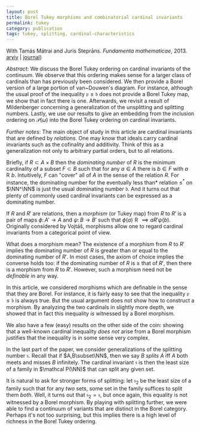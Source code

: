 ```yaml
---
layout: post
title: Borel Tukey morphisms and combinatorial cardinal invariants
permalink: tukey
category: publication
tags: tukey, splitting, cardinal-characteristics
---
```


With Tamás Mátrai and Juris Steprāns.  *Fundamenta mathematicae*, 2013. [ar&chi;iv](http://arxiv.org/abs/1208.1788) \| [journal](http://dx.doi.org/10.4064/fm223-1-2))<!--more-->

*Abstract*: We discuss the Borel Tukey ordering on cardinal invariants of the continuum.  We observe that this ordering makes sense for a larger class of cardinals than has previously been considered.  We then provide a Borel version of a large portion of van~Douwen's diagram. For instance, although the usual proof of the inequality $\mathfrak p\leq\mathfrak b$ does not provide a Borel Tukey map, we show that in fact there is one.  Afterwards, we revisit a result of Mildenberger concerning a generalization of the unsplitting and splitting numbers.  Lastly, we use our results to give an embedding from the inclusion ordering on $\mathcal P(\omega)$ into the Borel Tukey ordering on cardinal invariants.

*Further notes*: The main object of study in this article are cardinal invariants that are defined by *relations*. One may know that ideals carry cardinal invariants such as the cofinality and additivity.  Think of this as a generalization not only to arbitrary partial orders, but to all relations.

Briefly, if $R\subset A\times B$ then the *dominating number* of $R$ is the minimum cardinality of a subset $F\subset B$ such that for any $a\in A$ there is $b\in F$ with $a\mathrel{R}b$.  Intuitively, $F$ can "cover" all of $A$ in the sense of the relation $R$.  For instance, the dominating number for the eventually less than* relation $\leq^*$ on $\NN^\NN$ is just the usual dominating number $\mathfrak{d}$.  And it turns out that plenty of commonly used cardinal invariants can be expressed as a dominating number.

If $R$ and $R'$ are relations, then a *morphism* (or Tukey map) from $R$ to $R'$ is a pair of maps $\phi\colon A'\to A$ and $\psi\colon B\to B'$ such that $\phi(a)\mathrel{R}\implies a\mathrel{R'}\psi(b)$.  Originally considered by Vojtáš, morphisms allow one to regard cardinal invariants from a categorical point of view.

What does a morphism mean?  The existence of a morphism from $R$ to $R'$ implies the dominating number of $R$ is greater than or equal to the dominating number of $R'$.  In most cases, the axiom of choice implies the converse holds too: if the dominating number of $R$ is $\geq$ that of $R'$, then there is a morphism from $R$ to $R'$.  However, such a morphism need not be *definable* in any way.

In this article, we considered morphisms which are definable in the sense that they are Borel.  For instance, it is fairly easy to see that the inequality $\mathfrak{p}\leq\mathfrak{b}$ is always true.  But the usual argument does not show how to construct a morphism.  By analyzing the two cardinals in slightly more depth, we showed that in fact this inequality *is* witnessed by a Borel morphism.

We also have a few (easy) results on the other side of the coin: showing that a well-known cardinal inequality *does not* arise from a Borel morphism justifies that the inequality is in some sense very complex.

In the last part of the paper, we consider generalizations of the splitting number $\mathfrak{s}$.  Recall that if $A,B\subset\NN$, then we say $B$ *splits* $A$ iff $A$ both meets and misses $B$ infinitely.  The cardinal invariant $\mathfrak{s}$ is then the least size of a family in $\mathcal P(\NN)$ that can split any given set.

It is natural to ask for stronger forms of splitting: let $\mathfrak{s}_2$ be the least size of a family such that for any *two* sets, some set in the family suffices to split them *both*.  Well, it turns out that $\mathfrak{s}_2=\mathfrak{s}$, but once again, this equality is not witnessed by a Borel morphism.  By playing with splitting further, we were able to find a continuum of variants that are distinct in the Borel category.  Perhaps it's not too surprising, but this implies there is a high level of richness in the Borel Tukey ordering.
